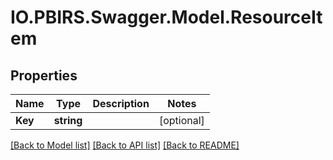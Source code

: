 # IO.PBIRS.Swagger.Model.ResourceItem
## Properties

Name | Type | Description | Notes
------------ | ------------- | ------------- | -------------
**Key** | **string** |  | [optional] 

[[Back to Model list]](../README.md#documentation-for-models) [[Back to API list]](../README.md#documentation-for-api-endpoints) [[Back to README]](../README.md)

